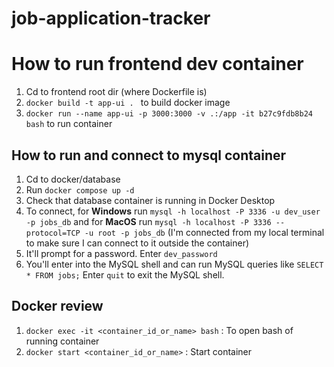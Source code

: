 # job-application-tracker

# How to run frontend dev container 
1. Cd to frontend root dir (where Dockerfile is)
2. ```docker build -t app-ui . ``` to build docker image
3. `docker run --name app-ui -p 3000:3000 -v .:/app -it b27c9fdb8b24 bash` to run container 

## How to run and connect to mysql container
1. Cd to docker/database
2. Run `docker compose up -d`
3. Check that database container is running in Docker Desktop
4. To connect, for **Windows** run `mysql -h localhost -P 3336 -u dev_user -p jobs_db` and for **MacOS** run `mysql -h localhost -P 3336 --protocol=TCP -u root -p jobs_db` (I'm connected from my local terminal to make sure I can connect to it outside the container)
5. It'll prompt for a password. Enter `dev_password`
6. You'll enter into the MySQL shell and can run MySQL queries like `SELECT * FROM jobs;` Enter `quit` to exit the MySQL shell.


## Docker review
1. `docker exec -it <container_id_or_name> bash` : To open bash of running container
2. `docker start <container_id_or_name>` : Start container 
